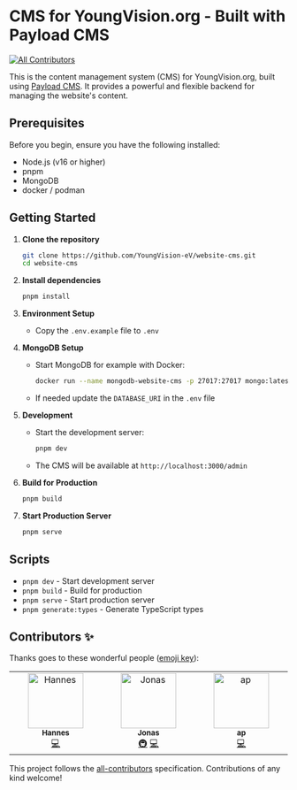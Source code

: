 # CMS for YoungVision.org - Built with Payload CMS

<!-- ALL-CONTRIBUTORS-BADGE:START - Do not remove or modify this section -->
[![All Contributors](https://img.shields.io/badge/all_contributors-3-orange.svg?style=flat-square)](#contributors-)
<!-- ALL-CONTRIBUTORS-BADGE:END -->

This is the content management system (CMS) for YoungVision.org, built using [Payload CMS](https://payloadcms.com/). It provides a powerful and flexible backend for managing the website's content.

## Prerequisites

Before you begin, ensure you have the following installed:
- Node.js (v16 or higher)
- pnpm
- MongoDB
- docker / podman

## Getting Started

1. **Clone the repository**
   ```bash
   git clone https://github.com/YoungVision-eV/website-cms.git
   cd website-cms
   ```

1. **Install dependencies**
   ```bash
   pnpm install
   ```

1. **Environment Setup**
   - Copy the `.env.example` file to `.env`

1. **MongoDB Setup**
   - Start MongoDB for example with Docker:
     ```bash
     docker run --name mongodb-website-cms -p 27017:27017 mongo:latest
     ```
   - If needed update the `DATABASE_URI` in the `.env` file

1. **Development**
   - Start the development server:
     ```bash
     pnpm dev
     ```
   - The CMS will be available at `http://localhost:3000/admin`

1. **Build for Production**
   ```bash
   pnpm build
   ```

1. **Start Production Server**
   ```bash
   pnpm serve
   ```

## Scripts

- `pnpm dev` - Start development server
- `pnpm build` - Build for production
- `pnpm serve` - Start production server
- `pnpm generate:types` - Generate TypeScript types

## Contributors ✨

Thanks goes to these wonderful people ([emoji key](https://allcontributors.org/docs/en/emoji-key)):

<!-- ALL-CONTRIBUTORS-LIST:START - Do not remove or modify this section -->
<!-- prettier-ignore-start -->
<!-- markdownlint-disable -->
<table>
  <tbody>
    <tr>
      <td align="center" valign="top" width="14.28%"><a href="https://github.com/Han2-Ro"><img src="https://avatars.githubusercontent.com/u/127860003?v=4?s=100" width="100px;" alt="Hannes"/><br /><sub><b>Hannes</b></sub></a><br /><a href="https://github.com/YoungVision-eV/website-cms/commits?author=Han2-Ro" title="Code">💻</a></td>
      <td align="center" valign="top" width="14.28%"><a href="http://bulik.dev"><img src="https://avatars.githubusercontent.com/u/9407731?v=4?s=100" width="100px;" alt="Jonas"/><br /><sub><b>Jonas</b></sub></a><br /><a href="#infra-MrGreenTea" title="Infrastructure (Hosting, Build-Tools, etc)">🚇</a> <a href="https://github.com/YoungVision-eV/website-cms/commits?author=MrGreenTea" title="Code">💻</a></td>
      <td align="center" valign="top" width="14.28%"><a href="https://github.com/aprevrah"><img src="https://avatars.githubusercontent.com/u/119614085?v=4?s=100" width="100px;" alt="ap"/><br /><sub><b>ap</b></sub></a><br /><a href="https://github.com/YoungVision-eV/website-cms/commits?author=aprevrah" title="Code">💻</a></td>
    </tr>
  </tbody>
</table>

<!-- markdownlint-restore -->
<!-- prettier-ignore-end -->

<!-- ALL-CONTRIBUTORS-LIST:END -->

This project follows the [all-contributors](https://github.com/all-contributors/all-contributors) specification. Contributions of any kind welcome!
